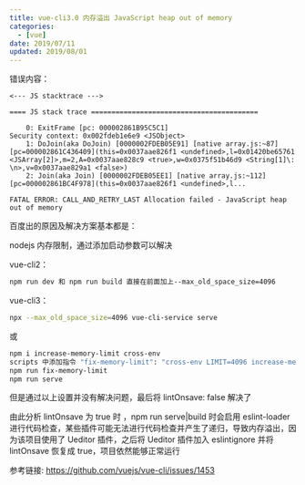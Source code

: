 ```yaml
---
title: vue-cli3.0 内存溢出 JavaScript heap out of memory
categories:
  - [vue]
date: 2019/07/11
updated: 2019/08/01
---
```


错误内容：

```
<--- JS stacktrace --->

==== JS stack trace =========================================

    0: ExitFrame [pc: 000002861B95C5C1]
Security context: 0x002fdeb1e6e9 <JSObject>
    1: DoJoin(aka DoJoin) [0000002FDEB05E91] [native array.js:~87] [pc=000002861C436409](this=0x0037aae826f1 <undefined>,l=0x01420be65761 <JSArray[2]>,m=2,A=0x0037aae828c9 <true>,w=0x0375f51b46d9 <String[1]\: \n>,v=0x0037aae829a1 <false>)
    2: Join(aka Join) [0000002FDEB05EE1] [native array.js:~112] [pc=000002861BC4F978](this=0x0037aae826f1 <undefined>,l...

FATAL ERROR: CALL_AND_RETRY_LAST Allocation failed - JavaScript heap out of memory
```

百度出的原因及解决方案基本都是：

nodejs 内存限制，通过添加启动参数可以解决

vue-cli2：

```bash
npm run dev 和 npm run build 直接在前面加上--max_old_space_size=4096
```

vue-cli3：

```bash
npx --max_old_space_size=4096 vue-cli-service serve
```

或

```bash
npm i increase-memory-limit cross-env
scripts 中添加指令 "fix-memory-limit": "cross-env LIMIT=4096 increase-memory-limit"
npm run fix-memory-limit
npm run serve
```

<span class="red">但是通过以上设置并没有解决问题，最后将 lintOnsave: false 解决了</span>

由此分析 lintOnsave 为 true 时 ，npm run serve|build 时会启用 eslint-loader 进行代码检查，某些插件可能无法进行代码检查并产生了递归，导致内存溢出，因为该项目使用了 Ueditor 插件，之后将 Ueditor 插件加入 eslintignore 并将 lintOnsave 恢复成 true，项目依然能够正常运行

参考链接: https://github.com/vuejs/vue-cli/issues/1453
